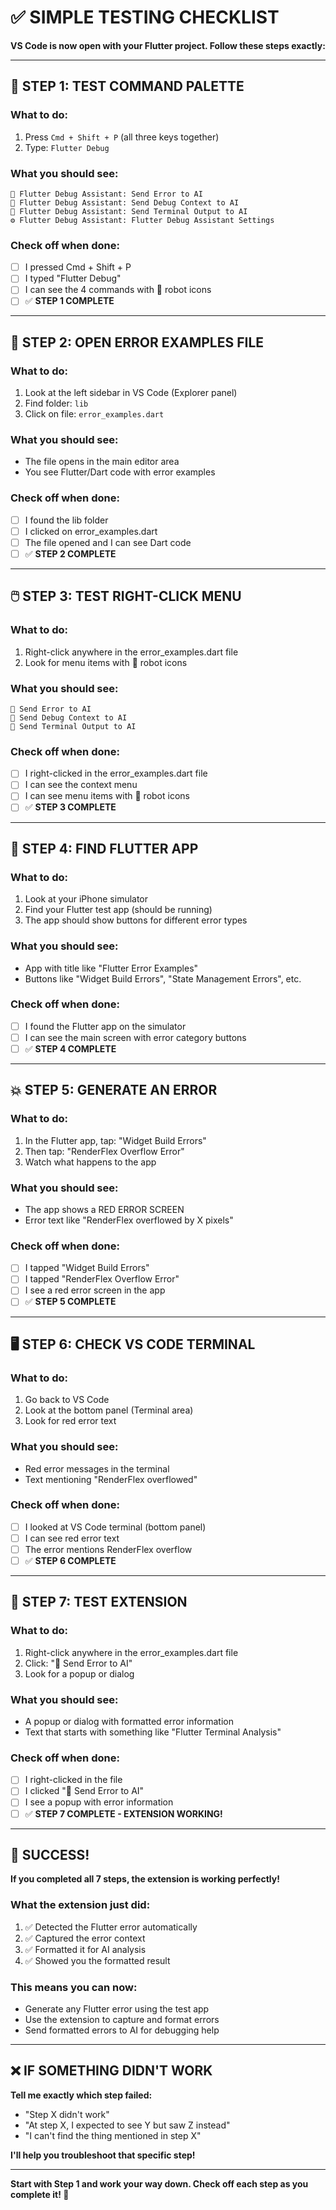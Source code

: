 # ✅ SIMPLE TESTING CHECKLIST

**VS Code is now open with your Flutter project. Follow these steps exactly:**

---

## 🚀 **STEP 1: TEST COMMAND PALETTE**

### **What to do:**
1. Press `Cmd + Shift + P` (all three keys together)
2. Type: `Flutter Debug`

### **What you should see:**
```
🤖 Flutter Debug Assistant: Send Error to AI
🤖 Flutter Debug Assistant: Send Debug Context to AI
🤖 Flutter Debug Assistant: Send Terminal Output to AI
⚙️ Flutter Debug Assistant: Flutter Debug Assistant Settings
```

### **Check off when done:**
- [ ] I pressed Cmd + Shift + P
- [ ] I typed "Flutter Debug"
- [ ] I can see the 4 commands with 🤖 robot icons
- [ ] ✅ **STEP 1 COMPLETE**

---

## 📁 **STEP 2: OPEN ERROR EXAMPLES FILE**

### **What to do:**
1. Look at the left sidebar in VS Code (Explorer panel)
2. Find folder: `lib`
3. Click on file: `error_examples.dart`

### **What you should see:**
- The file opens in the main editor area
- You see Flutter/Dart code with error examples

### **Check off when done:**
- [ ] I found the lib folder
- [ ] I clicked on error_examples.dart
- [ ] The file opened and I can see Dart code
- [ ] ✅ **STEP 2 COMPLETE**

---

## 🖱️ **STEP 3: TEST RIGHT-CLICK MENU**

### **What to do:**
1. Right-click anywhere in the error_examples.dart file
2. Look for menu items with 🤖 robot icons

### **What you should see:**
```
🤖 Send Error to AI
🤖 Send Debug Context to AI
🤖 Send Terminal Output to AI
```

### **Check off when done:**
- [ ] I right-clicked in the error_examples.dart file
- [ ] I can see the context menu
- [ ] I can see menu items with 🤖 robot icons
- [ ] ✅ **STEP 3 COMPLETE**

---

## 📱 **STEP 4: FIND FLUTTER APP**

### **What to do:**
1. Look at your iPhone simulator
2. Find your Flutter test app (should be running)
3. The app should show buttons for different error types

### **What you should see:**
- App with title like "Flutter Error Examples"
- Buttons like "Widget Build Errors", "State Management Errors", etc.

### **Check off when done:**
- [ ] I found the Flutter app on the simulator
- [ ] I can see the main screen with error category buttons
- [ ] ✅ **STEP 4 COMPLETE**

---

## 💥 **STEP 5: GENERATE AN ERROR**

### **What to do:**
1. In the Flutter app, tap: "Widget Build Errors"
2. Then tap: "RenderFlex Overflow Error"
3. Watch what happens to the app

### **What you should see:**
- The app shows a RED ERROR SCREEN
- Error text like "RenderFlex overflowed by X pixels"

### **Check off when done:**
- [ ] I tapped "Widget Build Errors"
- [ ] I tapped "RenderFlex Overflow Error"
- [ ] I see a red error screen in the app
- [ ] ✅ **STEP 5 COMPLETE**

---

## 🖥️ **STEP 6: CHECK VS CODE TERMINAL**

### **What to do:**
1. Go back to VS Code
2. Look at the bottom panel (Terminal area)
3. Look for red error text

### **What you should see:**
- Red error messages in the terminal
- Text mentioning "RenderFlex overflowed"

### **Check off when done:**
- [ ] I looked at VS Code terminal (bottom panel)
- [ ] I can see red error text
- [ ] The error mentions RenderFlex overflow
- [ ] ✅ **STEP 6 COMPLETE**

---

## 🤖 **STEP 7: TEST EXTENSION**

### **What to do:**
1. Right-click anywhere in the error_examples.dart file
2. Click: "🤖 Send Error to AI"
3. Look for a popup or dialog

### **What you should see:**
- A popup or dialog with formatted error information
- Text that starts with something like "Flutter Terminal Analysis"

### **Check off when done:**
- [ ] I right-clicked in the file
- [ ] I clicked "🤖 Send Error to AI"
- [ ] I see a popup with error information
- [ ] ✅ **STEP 7 COMPLETE - EXTENSION WORKING!**

---

## 🎉 **SUCCESS!**

**If you completed all 7 steps, the extension is working perfectly!**

### **What the extension just did:**
1. ✅ Detected the Flutter error automatically
2. ✅ Captured the error context
3. ✅ Formatted it for AI analysis
4. ✅ Showed you the formatted result

### **This means you can now:**
- Generate any Flutter error using the test app
- Use the extension to capture and format errors
- Send formatted errors to AI for debugging help

---

## ❌ **IF SOMETHING DIDN'T WORK**

**Tell me exactly which step failed:**
- "Step X didn't work"
- "At step X, I expected to see Y but saw Z instead"
- "I can't find the thing mentioned in step X"

**I'll help you troubleshoot that specific step!**

---

**Start with Step 1 and work your way down. Check off each step as you complete it! 🎯**
